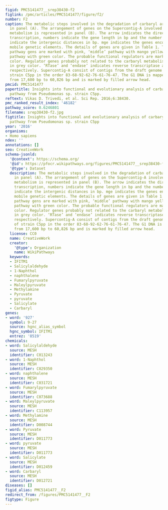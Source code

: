 ```yaml
---
figid: PMC5141477__srep38430-f2
figlink: /pmc/articles/PMC5141477/figure/f2/
number: F2
caption: The metabolic steps involved in the degradation of carbaryl are depicted
  in panel (A). The arrangement of genes on the Supercontig-A involved in the carbaryl
  metabolism is represented in panel (B). The arrow indicates the direction of gene
  transcription, numbers indicate the gene length in bp and the number in parenthesis
  indicate the intergenic distances in bp. mge indicates the genes encoding various
  mobile genetic elements. The details of genes are given in Table 1. The ‘upper’
  pathway gens are marked with pink, ‘middle’ pathway with mango yellow and ‘lower’
  pathway with green color. The probable functional regulators are marked in blue
  color. Regulator genes probably not related to the carbaryl metabolism are marked
  in grey color. ‘RTase’ and ‘endase’ indicates reverse transcriptase and endonuclease,
  respectively. Supercontig-A consist of contigs from the draft genome sequence of
  strain C5pp in the order 83-68-92-62-76-61-76-47. The G1 DNA is mapped on Supercontig-A
  from 17,600 bp to 60,826 bp and is marked by filled arrow head.
pmcid: PMC5141477
papertitle: Insights into functional and evolutionary analysis of carbaryl metabolic
  pathway from Pseudomonas sp. strain C5pp.
reftext: Vikas D. Trivedi, et al. Sci Rep. 2016;6:38430.
pmc_ranked_result_index: '46182'
pathway_score: 0.6246801
filename: srep38430-f2.jpg
figtitle: Insights into functional and evolutionary analysis of carbaryl metabolic
  pathway from Pseudomonas sp. strain C5pp
year: '2016'
organisms:
- Homo sapiens
ndex: ''
annotations: []
seo: CreativeWork
schema-jsonld:
  '@context': https://schema.org/
  '@id': https://pfocr.wikipathways.org/figures/PMC5141477__srep38430-f2.html
  '@type': Dataset
  description: The metabolic steps involved in the degradation of carbaryl are depicted
    in panel (A). The arrangement of genes on the Supercontig-A involved in the carbaryl
    metabolism is represented in panel (B). The arrow indicates the direction of gene
    transcription, numbers indicate the gene length in bp and the number in parenthesis
    indicate the intergenic distances in bp. mge indicates the genes encoding various
    mobile genetic elements. The details of genes are given in Table 1. The ‘upper’
    pathway gens are marked with pink, ‘middle’ pathway with mango yellow and ‘lower’
    pathway with green color. The probable functional regulators are marked in blue
    color. Regulator genes probably not related to the carbaryl metabolism are marked
    in grey color. ‘RTase’ and ‘endase’ indicates reverse transcriptase and endonuclease,
    respectively. Supercontig-A consist of contigs from the draft genome sequence
    of strain C5pp in the order 83-68-92-62-76-61-76-47. The G1 DNA is mapped on Supercontig-A
    from 17,600 bp to 60,826 bp and is marked by filled arrow head.
  license: CC0
  name: CreativeWork
  creator:
    '@type': Organization
    name: WikiPathways
  keywords:
  - IFITM1
  - Salicylaldehyde
  - 1-Naphthol
  - naphthalene
  - Fumarylpyruvate
  - Maleylpyruvate
  - Methylamine
  - Pyruvate
  - pyruvate
  - Salicylate
  - Carbaryl
genes:
- word: '927'
  symbol: 9-27
  source: hgnc_alias_symbol
  hgnc_symbol: IFITM1
  entrez: '8519'
chemicals:
- word: Salicylaldehyde
  source: MESH
  identifier: C013243
- word: 1-Naphthol
  source: MESH
  identifier: C029350
- word: naphthalene
  source: MESH
  identifier: C031721
- word: Fumarylpyruvate
  source: MESH
  identifier: C073688
- word: Maleylpyruvate
  source: MESH
  identifier: C113957
- word: Methylamine
  source: MESH
  identifier: D008744
- word: Pyruvate
  source: MESH
  identifier: D011773
- word: pyruvate
  source: MESH
  identifier: D011773
- word: Salicylate
  source: MESH
  identifier: D012459
- word: Carbaryl
  source: MESH
  identifier: D012721
diseases: []
figid_alias: PMC5141477__F2
redirect_from: /figures/PMC5141477__F2
figtype: Figure
---
```

